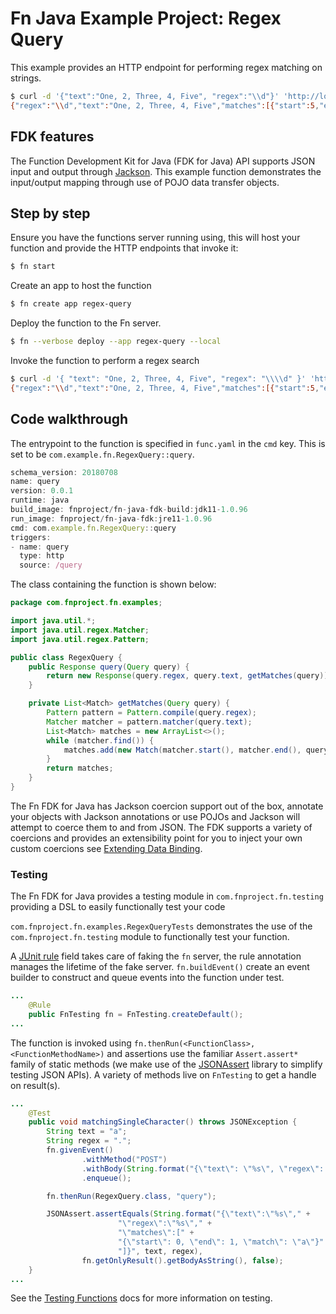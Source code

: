 # Fn Java Example Project: Regex Query
This example provides an HTTP endpoint for performing regex matching on strings.

```bash
$ curl -d '{"text":"One, 2, Three, 4, Five", "regex":"\\d"}' 'http://localhost:8080/t/regex-query/query'
{"regex":"\\d","text":"One, 2, Three, 4, Five","matches":[{"start":5,"end":6,"match":"2"},{"start":15,"end":16,"match":"4"}]}
```


## FDK features

The Function Development Kit for Java (FDK for Java) API supports JSON input and
output through [Jackson](https://github.com/FasterXML/jackson). This example
function demonstrates the input/output mapping through use of POJO data transfer
objects.

## Step by step

Ensure you have the functions server running using, this will host your
function and provide the HTTP endpoints that invoke it:

```bash
$ fn start
```

Create an app to host the function
```bash
$ fn create app regex-query
```

Deploy the function to the Fn server.
```bash
$ fn --verbose deploy --app regex-query --local
```

Invoke the function to perform a regex search
```bash
$ curl -d '{ "text": "One, 2, Three, 4, Five", "regex": "\\\\d" }' 'http://localhost:8080/r/regex-query/query'
{"regex":"\\d","text":"One, 2, Three, 4, Five","matches":[{"start":5,"end":6,"match":"2"},{"start":15,"end":16,"match":"4"}]}
```


## Code walkthrough

The entrypoint to the function is specified in `func.yaml` in the `cmd` key.
This is set to be `com.example.fn.RegexQuery::query`.
```js
schema_version: 20180708
name: query
version: 0.0.1
runtime: java
build_image: fnproject/fn-java-fdk-build:jdk11-1.0.96
run_image: fnproject/fn-java-fdk:jre11-1.0.96
cmd: com.example.fn.RegexQuery::query
triggers:
- name: query
  type: http
  source: /query
```

The class containing the function is shown below:

```java
package com.fnproject.fn.examples;

import java.util.*;
import java.util.regex.Matcher;
import java.util.regex.Pattern;

public class RegexQuery {
    public Response query(Query query) {
        return new Response(query.regex, query.text, getMatches(query));
    }

    private List<Match> getMatches(Query query) {
        Pattern pattern = Pattern.compile(query.regex);
        Matcher matcher = pattern.matcher(query.text);
        List<Match> matches = new ArrayList<>();
        while (matcher.find()) {
            matches.add(new Match(matcher.start(), matcher.end(), query.text.substring(matcher.start(), matcher.end())));
        }
        return matches;
    }
}
```

The Fn FDK for Java has Jackson coercion support out of the box, annotate your
objects with Jackson annotations or use POJOs and Jackson will attempt to coerce
them to and from JSON. The FDK supports a variety of coercions and provides an
extensibility point for you to inject your own custom coercions see [Extending
Data Binding](../../ExtendingDataBinding.md).

### Testing

The Fn FDK for Java provides a testing module in `com.fnproject.fn.testing`
providing a DSL to easily functionally test your code

`com.fnproject.fn.examples.RegexQueryTests` demonstrates the use
of the `com.fnproject.fn.testing` module to functionally test your function.

A [JUnit rule](https://github.com/junit-team/junit4/wiki/rules)
field takes care of faking the `fn` server, the rule annotation manages
the lifetime of the fake server. `fn.buildEvent()` create an event
builder to construct and queue events into the function under test.

```java
...
    @Rule
    public FnTesting fn = FnTesting.createDefault();
...
```

The function is invoked using `fn.thenRun(<FunctionClass>,
<FunctionMethodName>)` and assertions use the familiar `Assert.assert*` family
of static methods (we make use of the
[JSONAssert](http://jsonassert.skyscreamer.org/) library to simplify testing
JSON APIs). A variety of methods live on `FnTesting` to get a handle on
result(s).

```java
...
    @Test
    public void matchingSingleCharacter() throws JSONException {
        String text = "a";
        String regex = ".";
        fn.givenEvent()
                .withMethod("POST")
                .withBody(String.format("{\"text\": \"%s\", \"regex\": \"%s\"}", text, regex))
                .enqueue();

        fn.thenRun(RegexQuery.class, "query");

        JSONAssert.assertEquals(String.format("{\"text\":\"%s\"," +
                        "\"regex\":\"%s\"," +
                        "\"matches\":[" +
                        "{\"start\": 0, \"end\": 1, \"match\": \"a\"}" +
                        "]}", text, regex),
                fn.getOnlyResult().getBodyAsString(), false);
    }
...
```

See the [Testing Functions](../../TestingFunctions.md) docs for more information
on testing.
